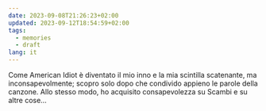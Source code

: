 ```yaml
---
date: 2023-09-08T21:26:23+02:00
updated: 2023-09-12T18:54:59+02:00
tags:
  - memories
  - draft
lang: it
---
```

Come American Idiot è diventato il mio inno e la mia scintilla scatenante, ma inconsapevolmente; scopro solo dopo che condivido appieno le parole della canzone. Allo stesso modo, ho acquisito consapevolezza su Scambi e su altre cose…
